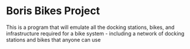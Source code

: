 # Boris Bikes Project

This is a program that will emulate all the docking stations, bikes, and infrastructure required for a bike system - including a network of docking stations and bikes that anyone can use
